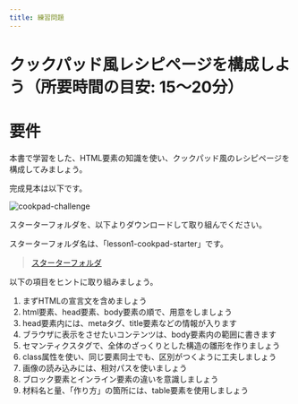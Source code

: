 ```yaml
---
title: 練習問題
---
```


# クックパッド風レシピページを構成しよう（所要時間の目安: 15〜20分）

# 要件

本書で学習をした、HTML要素の知識を使い、クックパッド風のレシピページを構成してみましょう。

完成見本は以下です。

![cookpad-challenge](https://storage.googleapis.com/zenn-user-upload/2cpxkdsihr05do0xjhmb9gz60bsb)

スターターフォルダを、以下よりダウンロードして取り組んでください。

スターターフォルダ名は、「lesson1-cookpad-starter」です。

> [スターターフォルダ](https://github.com/schabibi1/zenn-book-challenges)

以下の項目をヒントに取り組みましょう。

1. まずHTMLの宣言文を含めましょう
2. html要素、head要素、body要素の順で、用意をしましょう
3. head要素内には、metaタグ、title要素などの情報が入ります
4. ブラウザに表示をさせたいコンテンツは、body要素内の範囲に書きます
5. セマンティクスタグで、全体のざっくりとした構造の雛形を作りましょう
6. class属性を使い、同じ要素同士でも、区別がつくように工夫しましょう
7. 画像の読み込みには、相対パスを使いましょう
8. ブロック要素とインライン要素の違いを意識しましょう
9. 材料名と量、「作り方」の箇所には、table要素を使用しましょう